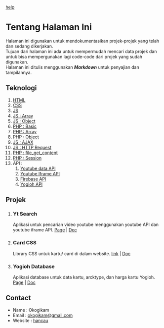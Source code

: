 [help](./help.md)

# Tentang Halaman Ini
Halaman ini digunakan untuk mendokumentasikan projek-projek yang telah dan sedang dikerjakan.  
Tujuan dari halaman ini ada untuk mempermudah mencari data projek dan untuk bisa mempergunakan lagi code-code dari projek yang sudah digunakan.  
Halaman ini ditulis menggunakan ***Markdown*** untuk penyajian dan tampilannya.

## Teknologi
1. [HTML](./html.md)
1. [CSS](#)
1. [JS](#)
1. [JS : Array](#)
1. [JS : Object](#)
1. [PHP : Basic](#)
1. [PHP : Array](#)
1. [PHP : Object](#)
6. [JS : AJAX](#)
7. [JS : HTTP Request](#)
4. [PHP : file_get_content](#)
5. [PHP : Session](#)
1. API :
    1. [Youtube data API](#)
    2. [Youtube Iframe API](#)
    1. [Firebase API](#)
    3. [Yogioh API](#)

## Projek
1. ### Yt Search
    Aplikasi untuk pencarian video youtube menggunakan  youtube API dan youtube iframe API. [Page](#) \| [Doc](#)

2. ### Card CSS
    Library CSS untuk kartu/ card di dalam website. [link](#) \| [Doc](#)
1. ### Yogioh Database
    Aplikasi database untuk data kartu, arcktype, dan harga kartu Yogioh. [Page](#) \| [Doc](#)

## Contact
* Name    : Okogikam
* Email   : okogikam@gmail.com
* Website : [hancau](https://hancau.net/)